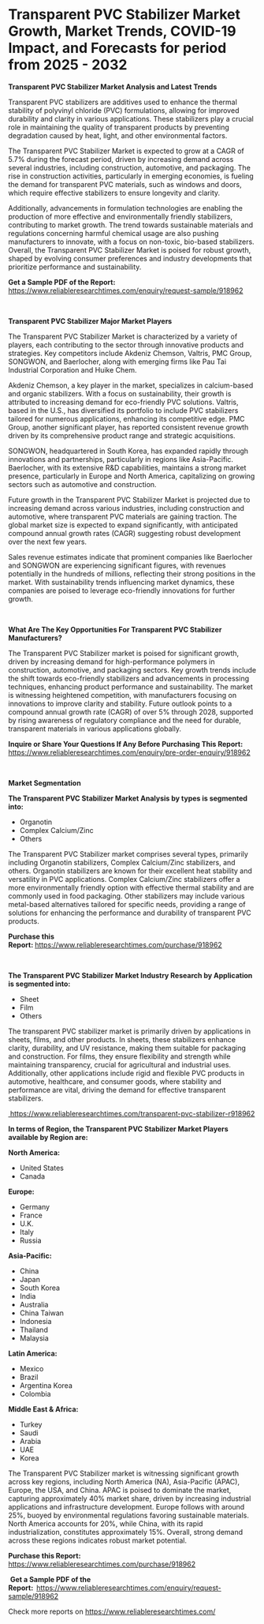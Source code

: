 <p><h1>Transparent PVC Stabilizer Market Growth, Market Trends, COVID-19 Impact, and Forecasts for period from 2025 - 2032</h1></p><p><strong>Transparent PVC Stabilizer Market Analysis and Latest Trends</strong></p>
<p><p>Transparent PVC stabilizers are additives used to enhance the thermal stability of polyvinyl chloride (PVC) formulations, allowing for improved durability and clarity in various applications. These stabilizers play a crucial role in maintaining the quality of transparent products by preventing degradation caused by heat, light, and other environmental factors.</p><p>The Transparent PVC Stabilizer Market is expected to grow at a CAGR of 5.7% during the forecast period, driven by increasing demand across several industries, including construction, automotive, and packaging. The rise in construction activities, particularly in emerging economies, is fueling the demand for transparent PVC materials, such as windows and doors, which require effective stabilizers to ensure longevity and clarity. </p><p>Additionally, advancements in formulation technologies are enabling the production of more effective and environmentally friendly stabilizers, contributing to market growth. The trend towards sustainable materials and regulations concerning harmful chemical usage are also pushing manufacturers to innovate, with a focus on non-toxic, bio-based stabilizers. Overall, the Transparent PVC Stabilizer Market is poised for robust growth, shaped by evolving consumer preferences and industry developments that prioritize performance and sustainability.</p></p>
<p><strong>Get a Sample PDF of the Report:&nbsp;</strong> <a href="https://www.reliableresearchtimes.com/enquiry/request-sample/918962?utm_campaign=3281&utm_medium=2&utm_source=Github&utm_content=ia&utm_term=02042025&utm_id=transparent-pvc-stabilizer">https://www.reliableresearchtimes.com/enquiry/request-sample/918962</a></p>
<p>&nbsp;</p>
<p><strong>Transparent PVC Stabilizer Major Market Players</strong></p>
<p><p>The Transparent PVC Stabilizer Market is characterized by a variety of players, each contributing to the sector through innovative products and strategies. Key competitors include Akdeniz Chemson, Valtris, PMC Group, SONGWON, and Baerlocher, along with emerging firms like Pau Tai Industrial Corporation and Huike Chem.</p><p>Akdeniz Chemson, a key player in the market, specializes in calcium-based and organic stabilizers. With a focus on sustainability, their growth is attributed to increasing demand for eco-friendly PVC solutions. Valtris, based in the U.S., has diversified its portfolio to include PVC stabilizers tailored for numerous applications, enhancing its competitive edge. PMC Group, another significant player, has reported consistent revenue growth driven by its comprehensive product range and strategic acquisitions.</p><p>SONGWON, headquartered in South Korea, has expanded rapidly through innovations and partnerships, particularly in regions like Asia-Pacific. Baerlocher, with its extensive R&D capabilities, maintains a strong market presence, particularly in Europe and North America, capitalizing on growing sectors such as automotive and construction.</p><p>Future growth in the Transparent PVC Stabilizer Market is projected due to increasing demand across various industries, including construction and automotive, where transparent PVC materials are gaining traction. The global market size is expected to expand significantly, with anticipated compound annual growth rates (CAGR) suggesting robust development over the next few years.</p><p>Sales revenue estimates indicate that prominent companies like Baerlocher and SONGWON are experiencing significant figures, with revenues potentially in the hundreds of millions, reflecting their strong positions in the market. With sustainability trends influencing market dynamics, these companies are poised to leverage eco-friendly innovations for further growth.</p></p>
<p>&nbsp;</p>
<p><strong>What Are The Key Opportunities For Transparent PVC Stabilizer Manufacturers?</strong></p>
<p><p>The Transparent PVC Stabilizer market is poised for significant growth, driven by increasing demand for high-performance polymers in construction, automotive, and packaging sectors. Key growth trends include the shift towards eco-friendly stabilizers and advancements in processing techniques, enhancing product performance and sustainability. The market is witnessing heightened competition, with manufacturers focusing on innovations to improve clarity and stability. Future outlook points to a compound annual growth rate (CAGR) of over 5% through 2028, supported by rising awareness of regulatory compliance and the need for durable, transparent materials in various applications globally.</p></p>
<p><strong>Inquire or Share Your Questions If Any Before Purchasing This Report:</strong> <a href="https://www.reliableresearchtimes.com/enquiry/pre-order-enquiry/918962?utm_campaign=3281&utm_medium=2&utm_source=Github&utm_content=ia&utm_term=02042025&utm_id=transparent-pvc-stabilizer">https://www.reliableresearchtimes.com/enquiry/pre-order-enquiry/918962</a></p>
<p>&nbsp;</p>
<p><strong>Market Segmentation</strong></p>
<p><strong>The Transparent PVC Stabilizer Market Analysis by types is segmented into:</strong></p>
<p><ul><li>Organotin</li><li>Complex Calcium/Zinc</li><li>Others</li></ul></p>
<p><p>The Transparent PVC Stabilizer market comprises several types, primarily including Organotin stabilizers, Complex Calcium/Zinc stabilizers, and others. Organotin stabilizers are known for their excellent heat stability and versatility in PVC applications. Complex Calcium/Zinc stabilizers offer a more environmentally friendly option with effective thermal stability and are commonly used in food packaging. Other stabilizers may include various metal-based alternatives tailored for specific needs, providing a range of solutions for enhancing the performance and durability of transparent PVC products.</p></p>
<p><strong>Purchase this Report:&nbsp;</strong><a href="https://www.reliableresearchtimes.com/purchase/918962?utm_campaign=3281&utm_medium=2&utm_source=Github&utm_content=ia&utm_term=02042025&utm_id=transparent-pvc-stabilizer">https://www.reliableresearchtimes.com/purchase/918962</a></p>
<p>&nbsp;</p>
<p><strong>The Transparent PVC Stabilizer Market Industry Research by Application is segmented into:</strong></p>
<p><ul><li>Sheet</li><li>Film</li><li>Others</li></ul></p>
<p><p>The transparent PVC stabilizer market is primarily driven by applications in sheets, films, and other products. In sheets, these stabilizers enhance clarity, durability, and UV resistance, making them suitable for packaging and construction. For films, they ensure flexibility and strength while maintaining transparency, crucial for agricultural and industrial uses. Additionally, other applications include rigid and flexible PVC products in automotive, healthcare, and consumer goods, where stability and performance are vital, driving the demand for effective transparent stabilizers.</p></p>
<p><a href="https://www.reliableresearchtimes.com/transparent-pvc-stabilizer-r918962?utm_campaign=3281&utm_medium=2&utm_source=Github&utm_content=ia&utm_term=02042025&utm_id=transparent-pvc-stabilizer">&nbsp;https://www.reliableresearchtimes.com/transparent-pvc-stabilizer-r918962</a></p>
<p><strong>In terms of Region, the Transparent PVC Stabilizer Market Players available by Region are:</strong></p>
<p>
    <p> <strong> North America: </strong>
        <ul>
            <li>United States</li>
            <li>Canada</li>
        </ul>
        </p> 
    <p> <strong> Europe: </strong>
        <ul>
            <li>Germany</li>
            <li>France</li>
            <li>U.K.</li>
            <li>Italy</li>
            <li>Russia</li>
        </ul>
        </p> 
    <p> <strong> Asia-Pacific: </strong>
        <ul>
            <li>China</li>
            <li>Japan</li>
            <li>South Korea</li>
            <li>India</li>
            <li>Australia</li>
            <li>China Taiwan</li>
            <li>Indonesia</li>
            <li>Thailand</li>
            <li>Malaysia</li>
        </ul>
        </p> 
    <p> <strong> Latin America: </strong>
        <ul>
            <li>Mexico</li>
            <li>Brazil</li>
            <li>Argentina Korea</li>
            <li>Colombia</li>
        </ul>
        </p> 
    <p> <strong> Middle East & Africa: </strong>
        <ul>
            <li>Turkey</li>
            <li>Saudi</li>
            <li>Arabia</li>
            <li>UAE</li>
            <li>Korea</li>
        </ul>
    </p>
    </p>
<p><p>The Transparent PVC Stabilizer market is witnessing significant growth across key regions, including North America (NA), Asia-Pacific (APAC), Europe, the USA, and China. APAC is poised to dominate the market, capturing approximately 40% market share, driven by increasing industrial applications and infrastructure development. Europe follows with around 25%, buoyed by environmental regulations favoring sustainable materials. North America accounts for 20%, while China, with its rapid industrialization, constitutes approximately 15%. Overall, strong demand across these regions indicates robust market potential.</p></p>
<p><strong>Purchase this Report: </strong><a href="https://www.reliableresearchtimes.com/purchase/918962?utm_campaign=3281&utm_medium=2&utm_source=Github&utm_content=ia&utm_term=02042025&utm_id=transparent-pvc-stabilizer">https://www.reliableresearchtimes.com/purchase/918962</a></p>
<p>&nbsp;<strong>Get a Sample PDF of the Report:&nbsp;&nbsp;</strong><a href="https://www.reliableresearchtimes.com/enquiry/request-sample/918962?utm_campaign=3281&utm_medium=2&utm_source=Github&utm_content=ia&utm_term=02042025&utm_id=transparent-pvc-stabilizer">https://www.reliableresearchtimes.com/enquiry/request-sample/918962</a></p>
<p><strong></strong></p>
<p>Check more reports on <a href="https://www.reliableresearchtimes.com/?utm_campaign=3281&utm_medium=2&utm_source=Github&utm_content=ia&utm_term=02042025&utm_id=transparent-pvc-stabilizer">https://www.reliableresearchtimes.com/</a></p>